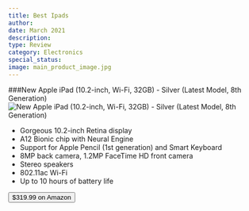 ```yaml
---
title: Best Ipads
author: 
date: March 2021
description: 
type: Review
category: Electronics
special_status: 
image: main_product_image.jpg
---
```

###New Apple iPad (10.2-inch, Wi-Fi, 32GB) - Silver (Latest Model, 8th Generation)
![New Apple iPad (10.2-inch, Wi-Fi, 32GB) - Silver (Latest Model, 8th Generation)](https://images-na.ssl-images-amazon.com/images/I/71GsWDM8sPL.__AC_SY445_SX342_QL70_ML2_.jpg)
- Gorgeous 10.2-inch Retina display
- A12 Bionic chip with Neural Engine
- Support for Apple Pencil (1st generation) and Smart Keyboard
- 8MP back camera, 1.2MP FaceTime HD front camera
- Stereo speakers
- 802.11ac Wi-Fi
- Up to 10 hours of battery life

[<button class="button">$319.99 on Amazon</button>](https://www.amazon.com/Apple-iPad-10-2-inch-Wi-Fi-32GB/dp/B08J5Q255V/ref=sxin_3_lp-trr-2-na_8691d9e7af3725b7e04bc98370301567b8ead3fe?cv_ct_cx=ipad&dchild=1&keywords=ipads&pd_rd_i=B08J5Q255V&pd_rd_r=4777db27-5c89-4d93-935f-763450969ec8&pd_rd_w=Z0c4j&pd_rd_wg=osUsW&pf_rd_p=79c6e13e-fbdb-4ab1-8d83-9d1dbd2f11f4&pf_rd_r=1EW97Y6AJP5NWXP390B5&qid=1614629590&sr=1-1-5519553e-2baa-451e-af83-b0156e5c6669)

